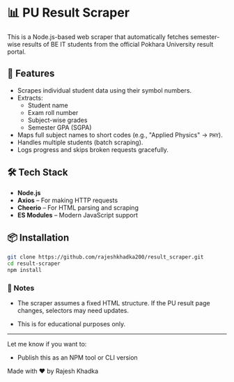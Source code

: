 # 📊 PU Result Scraper

This is a Node.js-based web scraper that automatically fetches semester-wise results of BE IT students from the official Pokhara University result portal.

## 🚀 Features

- Scrapes individual student data using their symbol numbers.
- Extracts:
  - Student name
  - Exam roll number
  - Subject-wise grades
  - Semester GPA (SGPA)
- Maps full subject names to short codes (e.g., "Applied Physics" → `PHY`).
- Handles multiple students (batch scraping).
- Logs progress and skips broken requests gracefully.

## 🛠️ Tech Stack

- **Node.js**
- **Axios** – For making HTTP requests
- **Cheerio** – For HTML parsing and scraping
- **ES Modules** – Modern JavaScript support

## 📦 Installation

```bash
git clone https://github.com/rajeshkhadka200/result_scraper.git
cd result-scraper
npm install
```

### 🧠 Notes

- The scraper assumes a fixed HTML structure. If the PU result page changes, selectors may need updates.

- This is for educational purposes only.

---

Let me know if you want to:

- Publish this as an NPM tool or CLI version

Made with ❤️ by Rajesh Khadka
